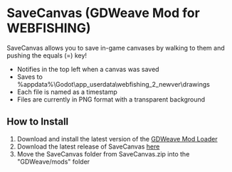 # SaveCanvas (GDWeave Mod for WEBFISHING)

SaveCanvas allows you to save in-game canvases by walking to them and pushing the equals (=) key!

- Notifies in the top left when a canvas was saved
- Saves to %appdata%\Godot\app_userdata\webfishing_2_newver\drawings
- Each file is named as a timestamp
- Files are currently in PNG format with a transparent background

## How to Install
1. Download and install the latest version of the [GDWeave Mod Loader](https://github.com/NotNite/GDWeave)
2. Download the latest release of SaveCanvas [here](https://github.com/dragonostic/SaveCanvas/releases/tag/Latest)
3. Move the SaveCanvas folder from SaveCanvas.zip into the "GDWeave/mods" folder
